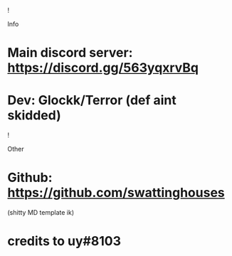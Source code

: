 !

Info

# Main discord server: https://discord.gg/563yqxrvBq

# Dev: Glockk/Terror (def aint skidded)

!

Other

# Github: https://github.com/swattinghouses
(shitty MD template ik)
# credits to uy#8103
